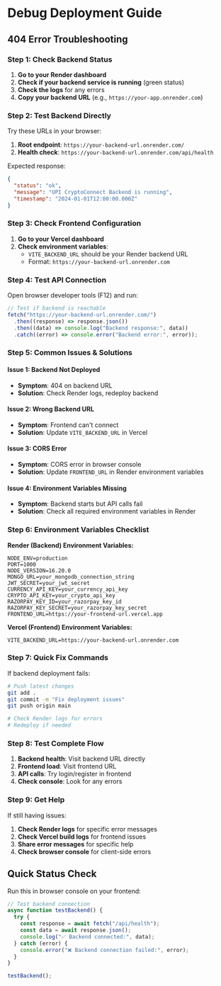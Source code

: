 # Debug Deployment Guide

## 404 Error Troubleshooting

### Step 1: Check Backend Status

1. **Go to your Render dashboard**
2. **Check if your backend service is running** (green status)
3. **Check the logs** for any errors
4. **Copy your backend URL** (e.g., `https://your-app.onrender.com`)

### Step 2: Test Backend Directly

Try these URLs in your browser:

1. **Root endpoint**: `https://your-backend-url.onrender.com/`
2. **Health check**: `https://your-backend-url.onrender.com/api/health`

Expected response:

```json
{
  "status": "ok",
  "message": "UPI CryptoConnect Backend is running",
  "timestamp": "2024-01-01T12:00:00.000Z"
}
```

### Step 3: Check Frontend Configuration

1. **Go to your Vercel dashboard**
2. **Check environment variables**:
   - `VITE_BACKEND_URL` should be your Render backend URL
   - Format: `https://your-backend-url.onrender.com`

### Step 4: Test API Connection

Open browser developer tools (F12) and run:

```javascript
// Test if backend is reachable
fetch("https://your-backend-url.onrender.com/")
  .then((response) => response.json())
  .then((data) => console.log("Backend response:", data))
  .catch((error) => console.error("Backend error:", error));
```

### Step 5: Common Issues & Solutions

#### Issue 1: Backend Not Deployed

- **Symptom**: 404 on backend URL
- **Solution**: Check Render logs, redeploy backend

#### Issue 2: Wrong Backend URL

- **Symptom**: Frontend can't connect
- **Solution**: Update `VITE_BACKEND_URL` in Vercel

#### Issue 3: CORS Error

- **Symptom**: CORS error in browser console
- **Solution**: Update `FRONTEND_URL` in Render environment variables

#### Issue 4: Environment Variables Missing

- **Symptom**: Backend starts but API calls fail
- **Solution**: Check all required environment variables in Render

### Step 6: Environment Variables Checklist

**Render (Backend) Environment Variables:**

```
NODE_ENV=production
PORT=1000
NODE_VERSION=16.20.0
MONGO_URL=your_mongodb_connection_string
JWT_SECRET=your_jwt_secret
CURRENCY_API_KEY=your_currency_api_key
CRYPTO_API_KEY=your_crypto_api_key
RAZORPAY_KEY_ID=your_razorpay_key_id
RAZORPAY_KEY_SECRET=your_razorpay_key_secret
FRONTEND_URL=https://your-frontend-url.vercel.app
```

**Vercel (Frontend) Environment Variables:**

```
VITE_BACKEND_URL=https://your-backend-url.onrender.com
```

### Step 7: Quick Fix Commands

If backend deployment fails:

```bash
# Push latest changes
git add .
git commit -m "Fix deployment issues"
git push origin main

# Check Render logs for errors
# Redeploy if needed
```

### Step 8: Test Complete Flow

1. **Backend health**: Visit backend URL directly
2. **Frontend load**: Visit frontend URL
3. **API calls**: Try login/register in frontend
4. **Check console**: Look for any errors

### Step 9: Get Help

If still having issues:

1. **Check Render logs** for specific error messages
2. **Check Vercel build logs** for frontend issues
3. **Share error messages** for specific help
4. **Check browser console** for client-side errors

## Quick Status Check

Run this in browser console on your frontend:

```javascript
// Test backend connection
async function testBackend() {
  try {
    const response = await fetch("/api/health");
    const data = await response.json();
    console.log("✅ Backend connected:", data);
  } catch (error) {
    console.error("❌ Backend connection failed:", error);
  }
}

testBackend();
```
